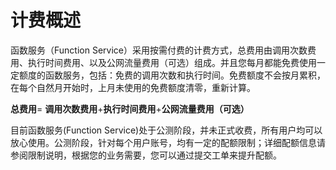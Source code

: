 # 计费概述   

函数服务（Function Service）采用按需付费的计费方式，总费用由调用次数费用、执行时间费用、以及公网流量费用（可选）组成。并且您每月都能免费使用一定额度的函数服务，包括：免费的调用次数和执行时间。免费额度不会按月累积，在每个自然月开始时，上月未使用的免费额度清零，重新计算。

**总费用**= **调用次数费用**+**执行时间费用**+**公网流量费用（可选）**


目前函数服务(Function Service)处于公测阶段，并未正式收费，所有用户均可以放心使用。公测阶段，针对每个用户账号，均有一定的配额限制；详细配额信息请参阅限制说明，根据您的业务需要，您可以通过提交工单来提升配额。
